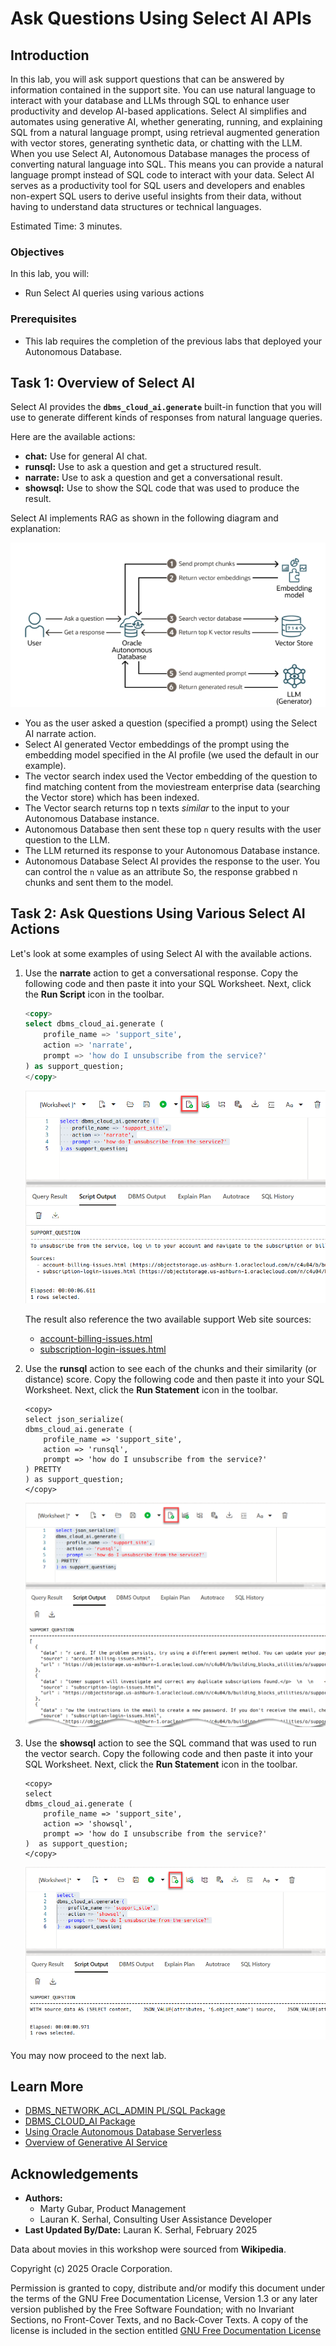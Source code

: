 # Ask Questions Using Select AI APIs

## Introduction

In this lab, you will ask support questions that can be answered by information contained in the support site. You can use natural language to interact with your database and LLMs through SQL to enhance user productivity and develop AI-based applications. Select AI simplifies and automates using generative AI, whether generating, running, and explaining SQL from a natural language prompt, using retrieval augmented generation with vector stores, generating synthetic data, or chatting with the LLM. When you use Select AI, Autonomous Database manages the process of converting natural language into SQL. This means you can provide a natural language prompt instead of SQL code to interact with your data. Select AI serves as a productivity tool for SQL users and developers and enables non-expert SQL users to derive useful insights from their data, without having to understand data structures or technical languages.

Estimated Time: 3 minutes.

### Objectives

In this lab, you will:

* Run Select AI queries using various actions

### Prerequisites

* This lab requires the completion of the previous labs that deployed your Autonomous Database.

## Task 1: Overview of Select AI

Select AI provides the **`dbms_cloud_ai.generate`** built-in function that you will use to generate different kinds of responses from natural language queries.

Here are the available actions:

* **chat:** Use for general AI chat.
* **runsql:** Use to ask a question and get a structured result.
* **narrate:** Use to ask a question and get a conversational result.
* **showsql:** Use to show the SQL code that was used to produce the result.

Select AI implements RAG as shown in the following diagram and explanation:

![Select AI and RAG diagram](./images/select-ai-rag-diagram.png "")

* You as the user asked a question (specified a prompt) using the Select AI  narrate action.
* Select AI generated Vector embeddings of the prompt using the embedding model specified in the AI profile (we used the default in our example).
* The vector search index used the Vector embedding of the question to find matching content from the moviestream enterprise data (searching the Vector store) which has been indexed.
* The Vector search returns top n texts _similar_ to the input to your Autonomous Database instance.
* Autonomous Database then sent these top `n` query results with the user question to the LLM.
* The LLM returned its response to your Autonomous Database instance.
* Autonomous Database Select AI provides the response to the user. You can control the `n` value as an attribute
So, the response grabbed n chunks and sent them to the model.

## Task 2: Ask Questions Using Various Select AI Actions

Let's look at some examples of using Select AI with the available actions.

1. Use the **narrate** action to get a conversational response. Copy the following code and then paste it into your SQL Worksheet. Next, click the **Run Script** icon in the toolbar.

    ```sql
    <copy>
    select dbms_cloud_ai.generate (
        profile_name => 'support_site',
        action => 'narrate',
        prompt => 'how do I unsubscribe from the service?'
    ) as support_question;
    </copy>
    ```

    ![Use the narrate action.](./images/use-narrate-action.png " ")

    The result also reference the two available support Web site sources:

    * [account-billing-issues.html](https://objectstorage.us-ashburn-1.oraclecloud.com/n/c4u04/b/building_blocks_utilities/o/support-site/account-billing-issues.html)
    * [subscription-login-issues.html](https://objectstorage.us-ashburn-1.oraclecloud.com/n/c4u04/b/building_blocks_utilities/o/support-site/subscription-login-issues.html) 

2. Use the **runsql** action to see each of the chunks and their similarity (or distance) score. Copy the following code and then paste it into your SQL Worksheet. Next, click the **Run Statement** icon in the toolbar.

    ```
    <copy>
    select json_serialize(
    dbms_cloud_ai.generate (
        profile_name => 'support_site',
        action => 'runsql',
        prompt => 'how do I unsubscribe from the service?'
    ) PRETTY
    ) as support_question;
    </copy>
    ```

    ![Use the runsql action.](./images/use-run-sql-action.png " ")

3. Use the **showsql** action to see the SQL command that was used to run the vector search. Copy the following code and then paste it into your SQL Worksheet. Next, click the **Run Statement** icon in the toolbar.

    ```
    <copy>
    select 
    dbms_cloud_ai.generate (
        profile_name => 'support_site',
        action => 'showsql',
        prompt => 'how do I unsubscribe from the service?'
    )  as support_question;
    </copy>
    ```

    ![Use showsql action.](./images/use-showsql-action.png " ")

You may now proceed to the next lab.

## Learn More
* [DBMS\_NETWORK\_ACL\_ADMIN PL/SQL Package](https://docs.oracle.com/en/database/oracle/oracle-database/19/arpls/DBMS_NETWORK_ACL_ADMIN.html#GUID-254AE700-B355-4EBC-84B2-8EE32011E692)
* [DBMS\_CLOUD\_AI Package](https://docs.oracle.com/en-us/iaas/autonomous-database-serverless/doc/dbms-cloud-ai-package.html)
* [Using Oracle Autonomous Database Serverless](https://docs.oracle.com/en/cloud/paas/autonomous-database/adbsa/index.html)
* [Overview of Generative AI Service](https://docs.oracle.com/en-us/iaas/Content/generative-ai/overview.htm)

## Acknowledgements

  * **Authors:**
    * Marty Gubar, Product Management
    * Lauran K. Serhal, Consulting User Assistance Developer
  * **Last Updated By/Date:** Lauran K. Serhal, February 2025

Data about movies in this workshop were sourced from **Wikipedia**.

Copyright (c) 2025 Oracle Corporation.

Permission is granted to copy, distribute and/or modify this document
under the terms of the GNU Free Documentation License, Version 1.3
or any later version published by the Free Software Foundation;
with no Invariant Sections, no Front-Cover Texts, and no Back-Cover Texts.
A copy of the license is included in the section entitled [GNU Free Documentation License](https://oracle-livelabs.github.io/adb/shared/adb-15-minutes/introduction/files/gnu-free-documentation-license.txt)